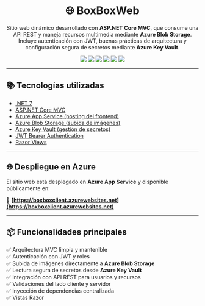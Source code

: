 <div align="center">

# 🌐 BoxBoxWeb

Sitio web dinámico desarrollado con **ASP.NET Core MVC**, que consume una API REST y maneja recursos multimedia mediante **Azure Blob Storage**.  
Incluye autenticación con JWT, buenas prácticas de arquitectura y configuración segura de secretos mediante **Azure Key Vault**.

<img src="https://img.shields.io/badge/.NET-7.0-blueviolet?style=for-the-badge&logo=dotnet&logoColor=white"/>
<img src="https://img.shields.io/badge/C%23-%23239120.svg?style=for-the-badge&logo=c-sharp&logoColor=white"/>
<img src="https://img.shields.io/badge/MVC-Web%20App-green?style=for-the-badge"/>
<img src="https://img.shields.io/badge/Azure-Blob%20Storage-blue?style=for-the-badge&logo=microsoftazure&logoColor=white"/>
<img src="https://img.shields.io/badge/Azure-Key%20Vault-0078D4?style=for-the-badge&logo=microsoftazure&logoColor=white"/>
<img src="https://img.shields.io/github/license/rafaellibrero/boxboxweb?style=for-the-badge"/>

</div>

---

## 📚 Tecnologías utilizadas

- [.NET 7](https://dotnet.microsoft.com/)
- [ASP.NET Core MVC](https://learn.microsoft.com/aspnet/core/mvc/)
- [Azure App Service (hosting del frontend)](https://learn.microsoft.com/azure/app-service/)
- [Azure Blob Storage (subida de imágenes)](https://learn.microsoft.com/azure/storage/blobs/)
- [Azure Key Vault (gestión de secretos)](https://learn.microsoft.com/azure/key-vault/)
- [JWT Bearer Authentication](https://learn.microsoft.com/aspnet/core/security/authentication/jwt)
- [Razor Views](https://learn.microsoft.com/aspnet/core/mvc/views/overview)

---

## 🌐 Despliegue en Azure

El sitio web está desplegado en **Azure App Service** y disponible públicamente en:

🔗 **[https://boxboxclient.azurewebsites.net](https://boxboxclient.azurewebsites.net)**

---

## 📦 Funcionalidades principales

✅ Arquitectura MVC limpia y mantenible  
✅ Autenticación con JWT y roles  
✅ Subida de imágenes directamente a **Azure Blob Storage**  
✅ Lectura segura de secretos desde **Azure Key Vault**  
✅ Integración con API REST para usuarios y recursos  
✅ Validaciones del lado cliente y servidor  
✅ Inyección de dependencias centralizada  
✅ Vistas Razor
